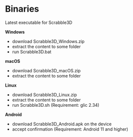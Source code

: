 # Binaries
Latest executable for Scrabble3D

**Windows**
* download Scrabble3D_Windows.zip
* extract the content to some folder
* run Scrabble3D.bat

**macOS**
* download Scrabble3D_macOS.zip
* extract the content to some folder

**Linux**
* download Scrabble3D_Linux.zip
* extract the content to some folder
* run Scrabble3D.sh
(Requirement: glic 2.34)

**Android**
* download Scrabble3D_Android.apk on the device
* accept confirmation
(Requirement: Android 11 and higher)
